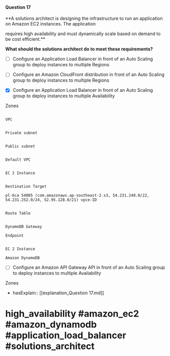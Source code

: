 #### Question  17

**A solutions architect is designing the infrastructure to run an application on Amazon EC2 instances. The application

requires high availability and must dynamically scale based on demand to be cost efficient.**

**What should the solutions architect do to meet these requirements?**

- [ ] Configure an Application Load Balancer in front of an Auto Scaling group to deploy instances to multiple Regions

- [ ] Configure an Amazon CloudFront distribution in front of an Auto Scaling group to deploy instances to multiple Regions

- [x] Configure an Application Load Balancer in front of an Auto Scaling group to deploy instances to multiple Availability

Zones

```

VPC

```

```

Private subnet

```

```

Public subnet

```

```

Default VPC

```

```

EC 2 Instance

```

```

Destination Target

pl-6ca 54005 (com.amazonaws.ap-southeast-2.s3, 54.231.248.0/22, 54.231.252.0/24, 52.95.128.0/21) vpce-ID

```

```

Route Table

```

```

DynamoDB Gateway

Endpoint

```

```

EC 2 Instance

Amazon DynamoDB

```

- [ ] Configure an Amazon API Gateway API in front of an Auto Scaling group to deploy instances to multiple Availability

Zones

- hasExplain:: [[explanation_Question  17.md]]

# high_availability #amazon_ec2 #amazon_dynamodb #application_load_balancer #solutions_architect
